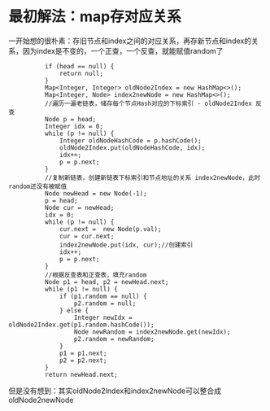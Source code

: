# 最初解法：map存对应关系

一开始想的很朴素：存旧节点和index之间的对应关系，再存新节点和index的关系，因为index是不变的，一个正查，一个反查，就能赋值random了

              if (head == null) {
                  return null;
              }
              Map<Integer, Integer> oldNode2Index = new HashMap<>();
              Map<Integer, Node> index2newNode = new HashMap<>();
              //遍历一遍老链表，储存每个节点Hash对应的下标索引 - oldNode2Index 反查
              Node p = head;
              Integer idx = 0;
              while (p != null) {
                  Integer oldNodeHashCode = p.hashCode();
                  oldNode2Index.put(oldNodeHashCode, idx);
                  idx++;
                  p = p.next;
              }
              //复制新链表，创建新链表下标索引和节点地址的关系 index2newNode，此时random还没有被赋值
              Node newHead = new Node(-1);
              p = head;
              Node cur = newHead;
              idx = 0;
              while (p != null) {
                  cur.next =  new Node(p.val);
                  cur = cur.next;
                  index2newNode.put(idx, cur);//创建索引
                  idx++;
                  p = p.next;
              }
              //根据反查表和正查表，填充random
              Node p1 = head, p2 = newHead.next;
              while (p1 != null) {
                  if (p1.random == null) {
                      p2.random = null;
                  } else {
                      Integer newIdx = oldNode2Index.get(p1.random.hashCode());
                      Node newRandom = index2newNode.get(newIdx);
                      p2.random = newRandom;
                  }
                  p1 = p1.next;
                  p2 = p2.next;
              }
              return newHead.next;

但是没有想到：其实oldNode2Index和index2newNode可以整合成oldNode2newNode